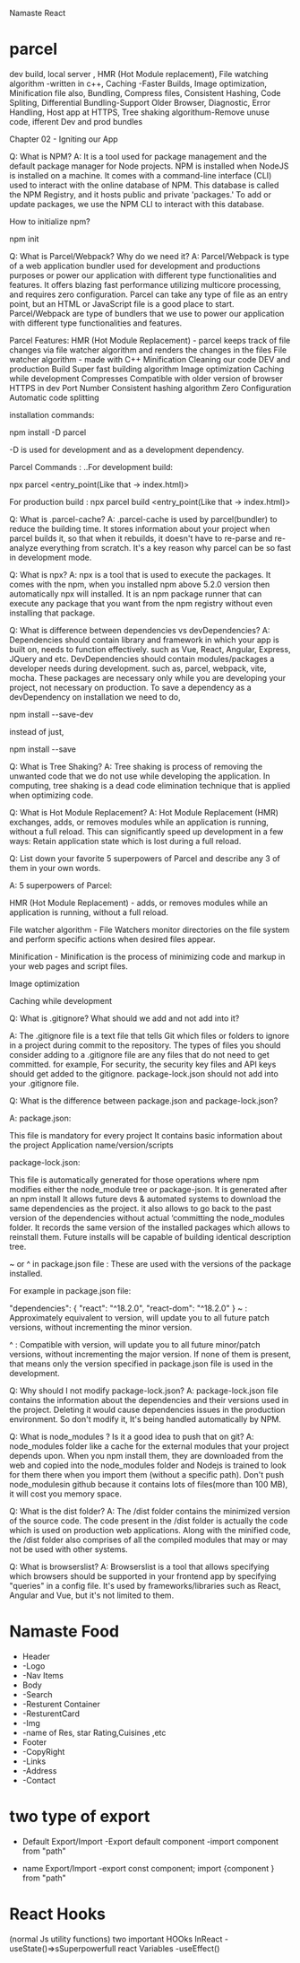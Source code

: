 Namaste React

# parcel 
dev build,
local server ,
HMR (Hot Module replacement),
File watching algorithm -written in c++,
Caching -Faster Builds,
Image optimization,
Minification file also,
Bundling,
Compress files,
Consistent Hashing,
Code Spliting,
Differential Bundling-Support Older Browser,
Diagnostic,
Error Handling,
Host app at HTTPS,
Tree shaking algorithum-Remove unuse code, 
ifferent Dev and prod bundles


Chapter 02 - Igniting our App


Q: What is NPM?
A: It is a tool used for package management and the default package manager for Node projects. NPM is installed when NodeJS is installed on a machine. It comes with a command-line interface (CLI) used to interact with the online database of NPM. This database is called the NPM Registry, and it hosts public and private 'packages.' To add or update packages, we use the NPM CLI to interact with this database.

How to initialize npm?

  npm init

Q: What is Parcel/Webpack? Why do we need it?
A: Parcel/Webpack is type of a web application bundler used for development and productions purposes or power our application with different type functionalities and features. It offers blazing fast performance utilizing multicore processing, and requires zero configuration. Parcel can take any type of file as an entry point, but an HTML or JavaScript file is a good place to start. Parcel/Webpack are type of bundlers that we use to power our application with different type functionalities and features.

Parcel Features:
HMR (Hot Module Replacement) - parcel keeps track of file changes via file watcher algorithm and renders the changes in the files
File watcher algorithm - made with C++
Minification
Cleaning our code
DEV and production Build
Super fast building algorithm
Image optimization
Caching while development
Compresses
Compatible with older version of browser
HTTPS in dev
Port Number
Consistent hashing algorithm
Zero Configuration
Automatic code splitting


installation commands:

npm install -D parcel

-D is used for development and as a development dependency.

Parcel Commands :
..For development build:

npx parcel <entry_point(Like that -> index.html)> 

For production build :
npx parcel build <entry_point(Like that -> index.html)> 


Q: What is .parcel-cache?
A: .parcel-cache is used by parcel(bundler) to reduce the building time. It stores information about your project when parcel builds it, so that when it rebuilds, it doesn't have to re-parse and re-analyze everything from scratch. It's a key reason why parcel can be so fast in development mode.

Q: What is npx?
A: npx is a tool that is used to execute the packages. It comes with the npm, when you installed npm above 5.2.0 version then automatically npx will installed. It is an npm package runner that can execute any package that you want from the npm registry without even installing that package.

Q: What is difference between dependencies vs devDependencies?
A: Dependencies should contain library and framework in which your app is built on, needs to function effectively. such as Vue, React, Angular, Express, JQuery and etc. DevDependencies should contain modules/packages a developer needs during development. such as, parcel, webpack, vite, mocha. These packages are necessary only while you are developing your project, not necessary on production. To save a dependency as a devDependency on installation we need to do,

npm install --save-dev

instead of just,

npm install --save

Q: What is Tree Shaking?
A: Tree shaking is process of removing the unwanted code that we do not use while developing the application. In computing, tree shaking is a dead code elimination technique that is applied when optimizing code.

Q: What is Hot Module Replacement?
A: Hot Module Replacement (HMR) exchanges, adds, or removes modules while an application is running, without a full reload. This can significantly speed up development in a few ways: Retain application state which is lost during a full reload.

Q: List down your favorite 5 superpowers of Parcel and describe any 3 of them in your own words.

A: 5 superpowers of Parcel:

HMR (Hot Module Replacement) - adds, or removes modules while an application is running, without a full reload.

File watcher algorithm - File Watchers monitor directories on the file system and perform specific actions when desired files appear.

Minification - Minification is the process of minimizing code and markup in your web pages and script files.

Image optimization

Caching while development

Q: What is .gitignore? What should we add and not add into it?

A: The .gitignore file is a text file that tells Git which files or folders to ignore in a project during commit to the repository. The types of files you should consider adding to a .gitignore file are any files that do not need to get committed. for example, For security, the security key files and API keys should get added to the gitignore. package-lock.json should not add into your .gitignore file.


Q: What is the difference between package.json and package-lock.json?

A: package.json:

This file is mandatory for every project
It contains basic information about the project
Application name/version/scripts

package-lock.json:

This file is automatically generated for those operations where npm modifies either the node_module tree or package-json.
It is generated after an npm install
It allows future devs & automated systems to download the same dependencies as the project.
it also allows to go back to the past version of the dependencies without actual ‘committing the node_modules folder.
It records the same version of the installed packages which allows to reinstall them. Future installs will be capable of building identical description tree.

~ or ^ in package.json file : These are used with the versions of the package installed.

For example in package.json file:

"dependencies": {
    "react": "^18.2.0",
    "react-dom": "^18.2.0"
  }
~ : Approximately equivalent to version, will update you to all future patch versions, without incrementing the minor version.

^ : Compatible with version, will update you to all future minor/patch versions, without incrementing the major version.
If none of them is present, that means only the version specified in package.json file is used in the development.

Q: Why should I not modify package-lock.json?
A: package-lock.json file contains the information about the dependencies and their versions used in the project. Deleting it would cause dependencies issues in the production environment. So don't modify it, It's being handled automatically by NPM.

Q: What is node_modules ? Is it a good idea to push that on git?
A: node_modules folder like a cache for the external modules that your project depends upon. When you npm install them, they are downloaded from the web and copied into the node_modules folder and Nodejs is trained to look for them there when you import them (without a specific path). Don't push node_modulesin github because it contains lots of files(more than 100 MB), it will cost you memory space.

Q: What is the dist folder?
A: The /dist folder contains the minimized version of the source code. The code present in the /dist folder is actually the code which is used on production web applications. Along with the minified code, the /dist folder also comprises of all the compiled modules that may or may not be used with other systems.

Q: What is browserslist?
A: Browserslist is a tool that allows specifying which browsers should be supported in your frontend app by specifying "queries" in a config file. It's used by frameworks/libraries such as React, Angular and Vue, but it's not limited to them.

# Namaste Food

 * Header
 *  -Logo
 *   -Nav Items
 * Body
 *   -Search
 *   -Resturent Container
 *   -ResturentCard
 *   -Img
 *   -name of Res, star Rating,Cuisines ,etc
 * Footer
 *  -CopyRight
 *   -Links
 *   -Address
 *   -Contact
 
  

# two type of export
 * Default Export/Import
    -Export default component
    -import component from "path"


 * name Export/Import
   -export const component;
   import {component } from "path"


# React Hooks
   (normal Js utility functions)
   two important HOOks InReact
  -useState()=>sSuperpowerfull react Variables
  -useEffect()


